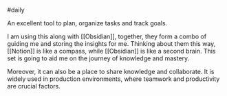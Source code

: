 #daily 

An excellent tool to plan, organize tasks and track goals.

I am using this along with [[Obsidian]], together, they form a combo of guiding me and storing the insights for me. Thinking about them this way, [[Notion]] is like a compass, while [[Obsidian]] is like a second brain. This set is going to aid me on the journey of knowledge and mastery.

Moreover, it can also be a place to share knowledge and collaborate. It is widely used in production environments, where teamwork and productivity are crucial factors.